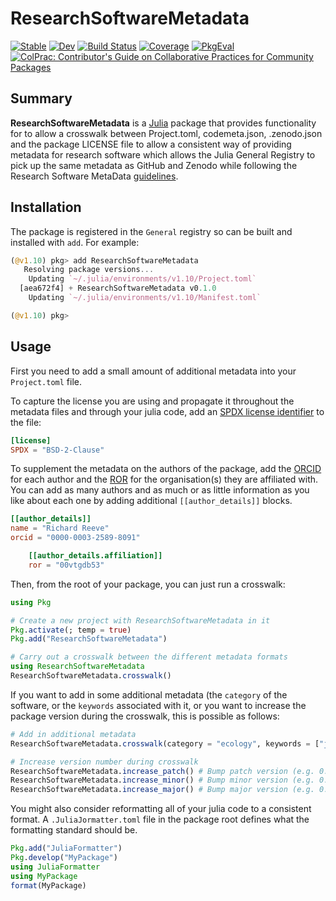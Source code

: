 # ResearchSoftwareMetadata

[![Stable](https://img.shields.io/badge/docs-stable-blue.svg)](https://richardreeve.github.io/ResearchSoftwareMetadata.jl/stable/)
[![Dev](https://img.shields.io/badge/docs-dev-blue.svg)](https://richardreeve.github.io/ResearchSoftwareMetadata.jl/dev/)
[![Build Status](https://github.com/richardreeve/ResearchSoftwareMetadata.jl/actions/workflows/testing.yaml/badge.svg?branch=main)](https://github.com/richardreeve/ResearchSoftwareMetadata.jl/actions/workflows/testing.yaml?query=branch%3Amain)
[![Coverage](https://codecov.io/gh/richardreeve/ResearchSoftwareMetadata.jl/branch/main/graph/badge.svg)](https://codecov.io/gh/richardreeve/ResearchSoftwareMetadata.jl)
[![PkgEval](https://JuliaCI.github.io/NanosoldierReports/pkgeval_badges/R/ResearchSoftwareMetadata.svg)](https://JuliaCI.github.io/NanosoldierReports/pkgeval_badges/R/ResearchSoftwareMetadata.html)
[![ColPrac: Contributor's Guide on Collaborative Practices for Community Packages](https://img.shields.io/badge/ColPrac-Contributor's%20Guide-blueviolet)](https://github.com/SciML/ColPrac)

## Summary

**ResearchSoftwareMetadata** is a [Julia](http://www.julialang.org) package that
provides functionality for to allow a crosswalk between Project.toml, codemeta.json, .zenodo.json and the package LICENSE file to allow a consistent way of providing metadata for research software which allows the Julia General Registry to pick up the same metadata as GitHub and Zenodo while following the Research Software MetaData [guidelines](https://fair-impact.github.io/RSMD-guidelines/).

## Installation

The package is registered in the `General` registry so can be
built and installed with `add`. For example:

```julia
(@v1.10) pkg> add ResearchSoftwareMetadata
   Resolving package versions...
    Updating `~/.julia/environments/v1.10/Project.toml`
  [aea672f4] + ResearchSoftwareMetadata v0.1.0
    Updating `~/.julia/environments/v1.10/Manifest.toml`

(@v1.10) pkg>
```

## Usage

First you need to add a small amount of additional metadata into your `Project.toml` file.

To  capture the license you are using and propagate it throughout the metadata files and through your julia code, add an [SPDX license identifier](https://spdx.org/licenses/) to the file:

```toml
[license]
SPDX = "BSD-2-Clause"
```

To supplement the metadata on the authors of the package, add the [ORCID](https://orcid.org) for each author and the [ROR](https://ror.org) for the organisation(s) they are affiliated with. You can add as many authors and as much or as little information as you like about each one by adding additional `[[author_details]]` blocks.

```toml
[[author_details]]
name = "Richard Reeve"
orcid = "0000-0003-2589-8091"

    [[author_details.affiliation]]
    ror = "00vtgdb53"
```

Then, from the root of your package, you can just run a crosswalk:

```julia
using Pkg

# Create a new project with ResearchSoftwareMetadata in it
Pkg.activate(; temp = true)
Pkg.add("ResearchSoftwareMetadata")

# Carry out a crosswalk between the different metadata formats
using ResearchSoftwareMetadata
ResearchSoftwareMetadata.crosswalk()
```


If you want to add in some additional metadata (the `category` of the software, or the `keywords` associated with it, or you want to increase the package version during the crosswalk, this is possible as follows:

```julia
# Add in additional metadata
ResearchSoftwareMetadata.crosswalk(category = "ecology", keywords = ["julia", "metadata", "research software", "RSMD"])

# Increase version number during crosswalk
ResearchSoftwareMetadata.increase_patch() # Bump patch version (e.g. 0.4.1 -> 0.4.2)
ResearchSoftwareMetadata.increase_minor() # Bump minor version (e.g. 0.4.1 -> 0.5.0)
ResearchSoftwareMetadata.increase_major() # Bump major version (e.g. 0.4.1 -> 1.0.0)
```

You might also consider reformatting all of your julia code to a consistent format. A `.JuliaJormatter.toml` file in the package root defines what the formatting standard should be.

```julia
Pkg.add("JuliaFormatter")
Pkg.develop("MyPackage")
using JuliaFormatter
using MyPackage
format(MyPackage)
```
